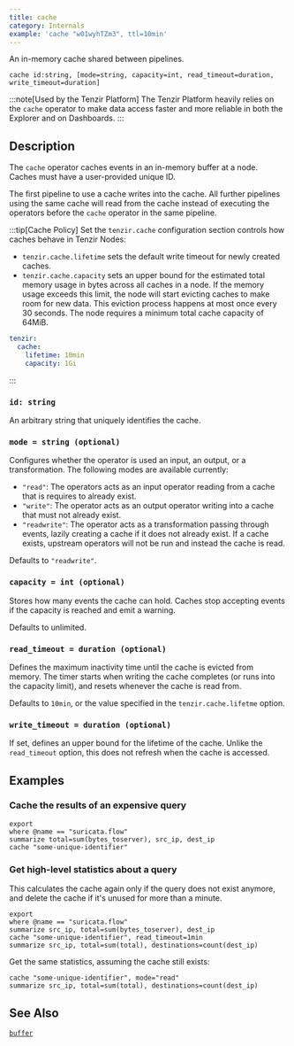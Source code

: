 ```yaml
---
title: cache
category: Internals
example: 'cache "w01wyhTZm3", ttl=10min'
---
```

An in-memory cache shared between pipelines.

```tql
cache id:string, [mode=string, capacity=int, read_timeout=duration, write_timeout=duration]
```

:::note[Used by the Tenzir Platform]
The Tenzir Platform heavily relies on the `cache` operator to make data access
faster and more reliable in both the Explorer and on Dashboards.
:::

## Description

The `cache` operator caches events in an in-memory buffer at a node. Caches must
have a user-provided unique ID.

The first pipeline to use a cache writes into the cache. All further pipelines
using the same cache will read from the cache instead of executing the operators
before the `cache` operator in the same pipeline.

:::tip[Cache Policy]
Set the `tenzir.cache` configuration section controls how caches behave in
Tenzir Nodes:
- `tenzir.cache.lifetime` sets the default write timeout for newly created
  caches.
- `tenzir.cache.capacity` sets an upper bound for the estimated total memory
  usage in bytes across all caches in a node. If the memory usage exceeds this
  limit, the node will start evicting caches to make room for new data. This
  eviction process happens at most once every 30 seconds. The node requires a
  minimum total cache capacity of 64MiB.

```yaml
tenzir:
  cache:
    lifetime: 10min
    capacity: 1Gi
```
:::

### `id: string`

An arbitrary string that uniquely identifies the cache.

### `mode = string (optional)`

Configures whether the operator is used an input, an output, or a transformation.
The following modes are available currently:

- `"read"`: The operators acts as an input operator reading from a cache that is
  requires to already exist.
- `"write"`: The operator acts as an output operator writing into a cache that
  must not already exist.
- `"readwrite"`: The operator acts as a transformation passing through events,
  lazily creating a cache if it does not already exist. If a cache exists,
  upstream operators will not be run and instead the cache is read.

Defaults to `"readwrite"`.

### `capacity = int (optional)`

Stores how many events the cache can hold. Caches stop accepting events if the
capacity is reached and emit a warning.

Defaults to unlimited.

### `read_timeout = duration (optional)`

Defines the maximum inactivity time until the cache is evicted from memory. The
timer starts when writing the cache completes (or runs into the capacity limit),
and resets whenever the cache is read from.

Defaults to `10min`, or the value specified in the `tenzir.cache.lifetme`
option.

### `write_timeout = duration (optional)`

If set, defines an upper bound for the lifetime of the cache. Unlike the
`read_timeout` option, this does not refresh when the cache is accessed.

## Examples

### Cache the results of an expensive query

```tql
export
where @name == "suricata.flow"
summarize total=sum(bytes_toserver), src_ip, dest_ip
cache "some-unique-identifier"
```

### Get high-level statistics about a query

This calculates the cache again only if the query does not exist anymore, and
delete the cache if it's unused for more than a minute.

```tql
export
where @name == "suricata.flow"
summarize src_ip, total=sum(bytes_toserver), dest_ip
cache "some-unique-identifier", read_timeout=1min
summarize src_ip, total=sum(total), destinations=count(dest_ip)
```

Get the same statistics, assuming the cache still exists:

```tql
cache "some-unique-identifier", mode="read"
summarize src_ip, total=sum(total), destinations=count(dest_ip)
```

## See Also

[`buffer`](/reference/operators/buffer)
